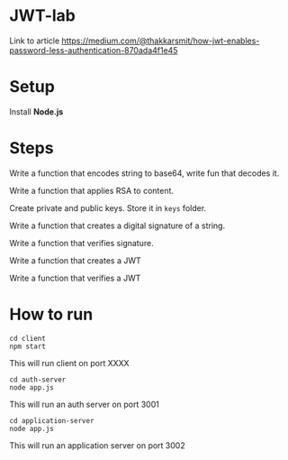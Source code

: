 # JWT-lab

Link to article
https://medium.com/@thakkarsmit/how-jwt-enables-password-less-authentication-870ada4f1e45

# Setup
Install **Node.js**

# Steps
Write a function that encodes string to base64, write fun that decodes it.

Write a function that applies RSA to content.

Create private and public keys. Store it in `keys` folder.

Write a function that creates a digital signature of a string.

Write a function that verifies signature.

Write a function that creates a JWT

Write a function that verifies a JWT

# How to run

```
cd client
npm start
```
This will run client on port XXXX

```
cd auth-server
node app.js
```
This will run an auth server on port 3001

```
cd application-server
node app.js
```
This will run an application server on port 3002
